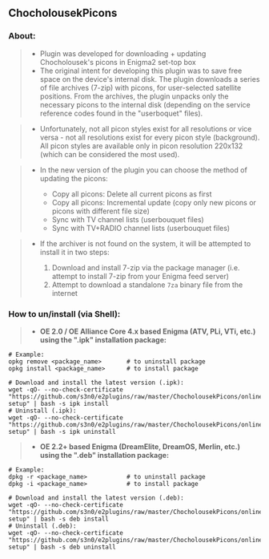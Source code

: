 ## **ChocholousekPicons**

### **About:**

   >- Plugin was developed for downloading + updating Chocholousek's picons in Enigma2 set-top box
   >- The original intent for developing this plugin was to save free space on the device's internal disk. The plugin downloads a series of file archives (7-zip) with picons, for user-selected satellite positions. From the archives, the plugin unpacks only the necessary picons to the internal disk (depending on the service reference codes found in the "userboquet" files).

   >- Unfortunately, not all picon styles exist for all resolutions or vice versa - not all resolutions exist for every picon style (background). All picon styles are available only in picon resolution 220x132 (which can be considered the most used).
   
   >- In the new version of the plugin you can choose the method of updating the picons:   
   >
   >    - Copy all picons: Delete all current picons as first
   >    - Copy all picons: Incremental update (copy only new picons or picons with different file size)
   >    - Sync with TV channel lists (userbouquet files)
   >    - Sync with TV+RADIO channel lists (userbouquet files)
   
   >- If the archiver is not found on the system, it will be attempted to install it in two steps:
   >
   >    1. Download and install 7-zip via the package manager (i.e. attempt to install 7-zip from your Enigma feed server)
   >    2. Attempt to download a standalone `7za` binary file from the internet

### **How to un/install (via Shell):**

   >- **OE 2.0 / OE Alliance Core 4.x based Enigma (ATV, PLi, VTi, etc.) using the ".ipk" installation package:**
   ```shell
   # Example:
   opkg remove <package_name>       # to uninstall package
   opkg install <package_name>      # to install package
   
   # Download and install the latest version (.ipk):
   wget -qO- --no-check-certificate "https://github.com/s3n0/e2plugins/raw/master/ChocholousekPicons/online-setup" | bash -s ipk install
   # Uninstall (.ipk):
   wget -qO- --no-check-certificate "https://github.com/s3n0/e2plugins/raw/master/ChocholousekPicons/online-setup" | bash -s ipk uninstall
   ```
   
   >- **OE 2.2+ based Enigma (DreamElite, DreamOS, Merlin, etc.) using the ".deb" installation package:**
   ```shell
   # Example:
   dpkg -r <package_name>           # to uninstall package
   dpkg -i <package_name>           # to install package

   # Download and install the latest version (.deb):
   wget -qO- --no-check-certificate "https://github.com/s3n0/e2plugins/raw/master/ChocholousekPicons/online-setup" | bash -s deb install
   # Uninstall (.deb):
   wget -qO- --no-check-certificate "https://github.com/s3n0/e2plugins/raw/master/ChocholousekPicons/online-setup" | bash -s deb uninstall
   ```
